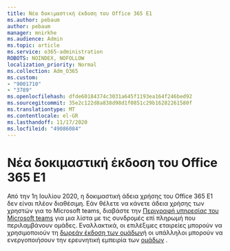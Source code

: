 ```yaml
---
title: Νέα δοκιμαστική έκδοση του Office 365 E1
ms.author: pebaum
author: pebaum
manager: mnirkhe
ms.audience: Admin
ms.topic: article
ms.service: o365-administration
ROBOTS: NOINDEX, NOFOLLOW
localization_priority: Normal
ms.collection: Adm_O365
ms.custom:
- "9001710"
- "3789"
ms.openlocfilehash: dfde60184374c3031a645f1193ea164f246bed92
ms.sourcegitcommit: 35e2c122d8a838d98d1f0851c29b16282261580f
ms.translationtype: MT
ms.contentlocale: el-GR
ms.lasthandoff: 11/17/2020
ms.locfileid: "49086084"
---
```

# <a name="new-office-365-e1-trial"></a>Νέα δοκιμαστική έκδοση του Office 365 E1

Από την 1η Ιουλίου 2020, η δοκιμαστική άδεια χρήσης του Office 365 E1 δεν είναι πλέον διαθέσιμη. Εάν θέλετε να κάνετε άδεια χρήσης των χρηστών για το Microsoft teams, διαβάστε την [Περιγραφή υπηρεσίας του Microsoft teams](https://docs.microsoft.com/office365/servicedescriptions/teams-service-description) για μια λίστα με τις συνδρομές επί πληρωμή που περιλαμβάνουν ομάδες. Εναλλακτικά, οι επιλέξιμες εταιρείες μπορούν να χρησιμοποιούν τη [δωρεάν έκδοση των ομάδων](https://support.office.com/article/Welcome-to-Microsoft-Teams-free-6d79a648-6913-4696-9237-ed13de64ae3c)ή οι υπάλληλοι μπορούν να ενεργοποιήσουν την ερευνητική εμπειρία των [ομάδων](https://docs.microsoft.com/MicrosoftTeams/teams-exploratory) .
